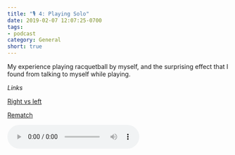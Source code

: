 ```yaml
---
title: "🎙 4: Playing Solo"
date: 2019-02-07 12:07:25-0700
tags:
- podcast
category: General
short: true
---
```


My experience playing racquetball by myself, and the surprising effect that I found from talking to myself while playing.

*Links*

[Right vs left](https://www.bennorris.org/2019/02/04/right-vs-left.html)

[Rematch](https://www.bennorris.org/2019/02/04/rematch.html)

<audio controls="controls" src="https://media.bennorris.org/images/bennorris/uploads/2019/c47487fa5e.mp3" />

